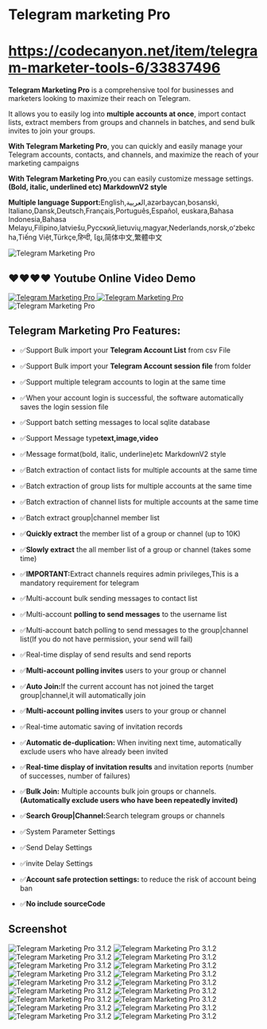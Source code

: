 # Telegram marketing Pro

# https://codecanyon.net/item/telegram-marketer-tools-6/33837496

<p><strong>Telegram Marketing Pro</strong> is a comprehensive tool for businesses and marketers looking to maximize
  their reach on Telegram. </p>

<p>It allows you to easily log into <strong>multiple accounts at once</strong>, import contact lists, extract members
  from groups and channels in batches, and send bulk invites to join your groups.</p>

<p><strong>With Telegram Marketing Pro</strong>, you can quickly and easily manage your Telegram accounts, contacts, and
  channels,
  and maximize the reach of your marketing campaigns</p>
<p><strong>With Telegram Marketing Pro</strong>,you can easily customize message settings.<strong>(Bold, italic,
  underlined etc) MarkdownV2 style</strong></p>
  
 <p><strong>Multiple language Support:</strong>English,العربية,azərbaycan,bosanski, Italiano,Dansk,Deutsch,Français,Português,Español, 
 euskara,Bahasa Indonesia,Bahasa Melayu,Filipino,latviešu,Русский,lietuvių,magyar,Nederlands,norsk,oʻzbekcha,Tiếng Việt,Türkçe,हिन्दी,
 ខ្មែរ,简体中文,繁體中文</p>

<img src="https://i.ibb.co/ky0DfFW/brandservice.png" alt="Telegram Marketing Pro" />

<h2><strong>❤️❤️❤️❤ Youtube Online Video Demo</strong></h2>
<a href="https://youtu.be/AsQcV-kl5P4" terget="_blank">
  <img src="https://i.ibb.co/xzxBQWw/ytbdemo.png" alt="Telegram Marketing Pro" />
</a>
<a href="https://youtu.be/AsQcV-kl5P4" terget="_blank">
  <img src="https://i.ibb.co/S0yZv2r/watchbtn.jpg" alt="Telegram Marketing Pro" />
</a>

<img src="https://i.ibb.co/L5qSkB5/descpriton.png" alt="Telegram Marketing Pro" />

<h2><strong>Telegram Marketing Pro Features:</strong></h2>
<ul>
  <li><p>✅Support Bulk import your <strong>Telegram Account List</strong> from csv File</p></li>
  <li><p>✅Support Bulk import your <strong>Telegram Account session file</strong> from folder</p></li>
  <li><p>✅Support multiple telegram accounts to login at the same time</p></li>
  <li><p>✅When your account login is successful, the software automatically saves the login session file</p></li>

  <li><p>✅Support batch setting messages to local sqlite database</strong></p></li>
  <li><p>✅Support Message type<strong>text,image,video</strong></p></li>
  <li><p>✅Message format(bold, italic, underline)etc MarkdownV2 style</p></li>

  <li><p>✅Batch extraction of contact lists for multiple accounts at the same time</p></li>
  <li><p>✅Batch extraction of group lists for multiple accounts at the same time</p></li>
  <li><p>✅Batch extraction of channel lists for multiple accounts at the same time</p></li>
  <li><p>✅Batch extract group|channel member list</p></li>
  <li><p>✅<strong>Quickly extract</strong> the member list of a group or channel (up to 10K)</p></li>
  <li><p>✅<strong>Slowly extract</strong> the all member list of a group or channel (takes some time)</p></li>
  <li><p>✅<strong>IMPORTANT:</strong>Extract channels requires admin privileges,This is a mandatory requirement for
    telegram</strong></p></li>

  <li><p>✅Multi-account bulk sending messages to contact list</p></li>
  <li><p>✅Multi-account <strong>polling to send messages</strong> to the username list</p></li>
  <li><p>✅Multi-account batch polling to send messages to the group|channel list(If you do not have permission, your
    send will fail)</p></li>
  <li><p>✅Real-time display of send results and send reports</p></li>


  <li><p>✅<strong>Multi-account polling invites</strong> users to your group or channel</p></li>
  <li><p>✅<strong>Auto Join:</strong>If the current account has not joined the target group|channel,it will
    automatically join</p></li>
  <li><p>✅<strong>Multi-account polling invites</strong> users to your group or channel</p></li>
  <li><p>✅Real-time automatic saving of invitation records</p></li>
  <li><p>✅<strong>Automatic de-duplication:</strong> When inviting next time, automatically exclude users who have
    already been invited</p></li>
  <li><p>✅<strong>Real-time display of invitation results</strong> and invitation reports (number of successes, number of
    failures)</p>
  </li>


  <li><p>✅<strong>Bulk Join:</strong> Multiple accounts bulk join groups or channels.<strong>(Automatically exclude users who have been repeatedly invited)</strong></p></li>
  <li><p>✅<strong>Search Group|Channel:</strong>Search telegram groups or channels</p></li>

  <li><p>✅System Parameter Settings</p></li>
  <li><p>✅Send Delay Settings</p></li>
  <li><p>✅invite Delay Settings</p></li>
  <li><p>✅<strong>Account safe protection settings:</strong> to reduce the risk of account being ban</p></li>
  <li>✅<strong>No include sourceCode</strong></li>
</ul>


<h2><strong>Screenshot</strong></h2>
<img src="https://i.ibb.co/j4BXyNv/01.png" alt="Telegram Marketing Pro 3.1.2">
<img src="https://i.ibb.co/Yj5JBJW/02.png" alt="Telegram Marketing Pro 3.1.2">
<img src="https://i.ibb.co/8cJgL1X/03.png" alt="Telegram Marketing Pro 3.1.2">
<img src="https://i.ibb.co/njB7HfP/04.png" alt="Telegram Marketing Pro 3.1.2">
<img src="https://i.ibb.co/xY47xF0/05.png" alt="Telegram Marketing Pro 3.1.2">
<img src="https://i.ibb.co/JsL1qrs/06.png" alt="Telegram Marketing Pro 3.1.2">
<img src="https://i.ibb.co/hL56TzH/07.png" alt="Telegram Marketing Pro 3.1.2">
<img src="https://i.ibb.co/DGtfQ6S/08.png" alt="Telegram Marketing Pro 3.1.2">
<img src="https://i.ibb.co/QJ10GFq/09.png" alt="Telegram Marketing Pro 3.1.2">
<img src="https://i.ibb.co/6Z0tc0Z/10.png" alt="Telegram Marketing Pro 3.1.2">
<img src="https://i.ibb.co/hVh6D47/11.png" alt="Telegram Marketing Pro 3.1.2">
<img src="https://i.ibb.co/F81BCF4/12.png" alt="Telegram Marketing Pro 3.1.2">
<img src="https://i.ibb.co/7XXdSjP/13.png" alt="Telegram Marketing Pro 3.1.2">
<img src="https://i.ibb.co/MnKqR33/14.png" alt="Telegram Marketing Pro 3.1.2">
<img src="https://i.ibb.co/z7Sp6g0/15.png" alt="Telegram Marketing Pro 3.1.2">
<img src="https://i.ibb.co/hWNnzFW/16.png" alt="Telegram Marketing Pro 3.1.2">
<img src="https://i.ibb.co/RQ0sh47/17.png" alt="Telegram Marketing Pro 3.1.2">
<img src="https://i.ibb.co/gTbmrkD/18.png" alt="Telegram Marketing Pro 3.1.2">
